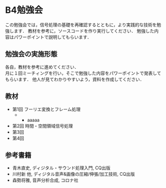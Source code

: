 # B4勉強会
この勉強会では，信号処理の基礎を再確認するとともに，より実践的な技術を勉強します．
教材を参考に，ソースコードを作り実行してください．
勉強した内容はパワーポイントで説明してもらいます．

## 勉強会の実施形態
各自，教材を参考に進めてください．  
月に１回ミーチィングを行い，そこで勉強した内容をパワーポイントで発表してもらいます．
他人が見てわかりやすいよう，資料を作成してください．

## 教材

+ 第1回   フーリエ変換とフレーム処理 
	+ - aaaaa 
+ 第2回   時間・空間領域信号処理  
+ 第3回 
+ 第4回

## 参考書籍
- 青木直史, ディジタル・サウンド処理入門, CQ出版  
- 川村新 他, ディジタル音声&画像の圧縮/伸張/加工技術, CQ出版  
- 森勢将雅, 音声分析合成, コロナ社  



